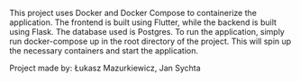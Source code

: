 This project uses Docker and Docker Compose to containerize the application. The frontend is built using Flutter, while the backend is built using Flask. The database used is Postgres. To run the application, simply run docker-compose up in the root directory of the project. This will spin up the necessary containers and start the application.

Project made by: Łukasz Mazurkiewicz, Jan Sychta
